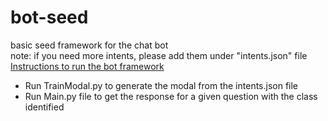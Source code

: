 # bot-seed
basic seed framework for the chat bot <br/>
note: if you need more intents, please add them under "intents.json" file
<u>Instructions to run the bot framework</u>
<ul>
  <li>Run TrainModal.py to generate the modal from the intents.json file</li>
  <li>Run Main.py file to get the response for a given question with the class identified</li>
</ul>
